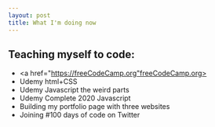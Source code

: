 ```yaml
---
layout: post
title: What I'm doing now
---
```

## Teaching myself to code:
- <a href="https://freeCodeCamp.org"freeCodeCamp.org></a>
- Udemy html+CSS
- Udemy Javascript the weird parts
- Udemy Complete 2020 Javascript
- Building my portfolio page with three websites
- Joining #100 days of code on Twitter
